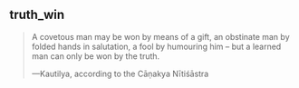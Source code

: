 ## truth_win
> A covetous man may be won by means of a gift, an obstinate man by folded hands in salutation, a fool by humouring him – but a learned man can only be won by the truth.
> 
> —Kautilya, according to the Cāṇakya Nītiśāstra